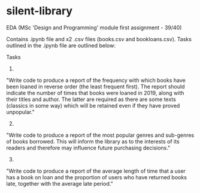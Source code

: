 # silent-library
EDA (MSc 'Design and Programming' module first assignment - 39/40)

Contains .ipynb file and x2 .csv files (books.csv and bookloans.csv). Tasks outlined in the .ipynb file are outlined below:

Tasks

1.
"Write code to produce a report of the frequency with which books have been loaned in reverse order
(the least frequent first). The report should indicate the number of times that books were loaned in
2019, along with their titles and author. The latter are required as there are some texts (classics in
some way) which will be retained even if they have proved unpopular."

2.
"Write code to produce a report of the most popular genres and sub-genres of books borrowed. This
will inform the library as to the interests of its readers and therefore may influence future purchasing
decisions."

3.
"Write code to produce a report of the average length of time that a user has a book on loan and the
proportion of users who have returned books late, together with the average late period."
